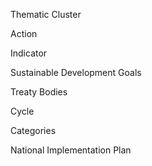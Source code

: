 Thematic Cluster

Action

Indicator

Sustainable Development Goals

Treaty Bodies

Cycle

Categories

National Implementation Plan

